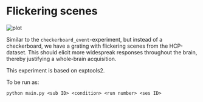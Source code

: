 # Flickering scenes

![plot](https://github.com/tknapen/linescanning/blob/master/linescanning/examples/figures/exp_centersurround.png)

Similar to the `checkerboard_event`-experiment, but instead of a checkerboard, we have a grating with flickering scenes from the HCP-dataset. This should elicit more widespreak responses throughout the brain, thereby justifying a whole-brain acquisition. 

This experiment is based on exptools2.

To be run as:

```python main.py <sub ID> <condition> <run number> <ses ID>```
